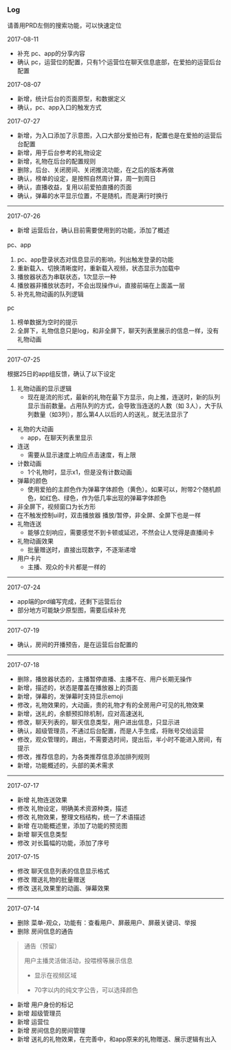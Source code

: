 ### Log
请善用PRD左侧的搜索功能，可以快速定位


2017-08-11

* 补充 pc、app的分享内容
* 确认 pc，运营位的配置，只有1个运营位在聊天信息底部，在爱拍的运营后台配置

2017-08-07

* 新增，统计后台的页面原型，和数据定义
* 确认，pc、app入口的触发方式

2017-07-27

* 新增，为入口添加了示意图，入口大部分爱拍已有，配置也是在爱拍的运营后台配置
* 新增，用于后台参考的礼物设定
* 新增，礼物在后台的配置规则
* 删除，后台、关闭房间、关闭推流功能，在之后的版本再做
* 确认，榜单的设定，是按照自然周计算，周一到周日
* 确认，直播收益，复用以前爱拍直播的页面
* 确认，弹幕的水平显示位置，不是随机，而是满行时换行

---

2017-07-26

* 新增 运营后台，确认目前需要使用到的功能，添加了概述

pc、app

1. pc、app登录状态对信息显示的影响，列出触发登录的功能
2. 重新载入、切换清晰度时，重新载入视频，状态显示为加载中
3. 播放器状态为串联状态，1次显示一种
4. 播放器非播放状态时，不会出现操作ui，直接前端在上面盖一层
5. 补充礼物动画的队列逻辑

pc

1. 榜单数据为空时的提示
2. 全屏下，礼物信息只是log，和非全屏下，聊天列表里展示的信息一样，没有礼物动画



---

2017-07-25

根据25日的app组反馈，确认了以下设定

1. 礼物动画的显示逻辑
	* 现在是流的形式，最新的礼物在最下方显示，向上推，连送时，新的队列显示当前数量。占用队列的方式，会导致当连送的人数（如 3人），大于队列数量（如3列），那么第4人以后的人的送礼，就无法显示了
* 礼物的大动画
	* app，在聊天列表里显示
* 连送
	* 需要从显示速度上响应点击速度，有上限
* 计数动画
	* 1个礼物时，显示x1，但是没有计数动画
* 弹幕的颜色 
	* 使用爱拍的主颜色作为弹幕字体颜色（黄色）。如果可以，附带2个随机颜色，如红色、绿色，作为低几率出现的弹幕字体颜色
* 非全屏下，视频窗口为长方形
* 在不触发控制ui时，双击播放器 播放/暂停，非全屏、全屏下也是一样
* 礼物连送
	* 能够立刻响应，需要感觉不到卡顿或延迟，不然会让人觉得是直播间卡
* 礼物动画效果
	* 批量赠送时，直接出现数字，不逐渐递增
* 用户卡片
	* 主播、观众的卡片都是一样的


---

2017-07-24

* app端的prd编写完成，还剩下运营后台
* 部分地方可能缺少原型图，需要后续补充

---

2017-07-19

* 确认，房间的开播预告，是在运营后台配置的

---

2017-07-18

* 删除，播放器状态的，主播暂停直播、主播不在、用户长期无操作
* 新增，描述的，状态是覆盖在播放器上的页面
* 新增，弹幕的，发弹幕时支持显示emoji
* 修改，礼物效果的，大动画，贵的礼物才有的全房用户可见的礼物效果
* 新增，送礼的，余额预扣除机制，应对高速送礼
* 修改，聊天列表的，聊天信息类型，用户进出信息，只显示进
* 确认，超级管理员，不通过后台配置，而是人手生成，将账号交给运营
* 修改，观众管理的，踢出，不需要选时间，提出后，半小时不能进入房间，有提示
* 修改，推荐信息的，为各类推荐信息添加排列规则
* 新增，功能概述的，头部的美术需求


---

2017-07-17

* 新增 礼物连送效果
* 修改 礼物设定，明确美术资源种类，描述
* 修改 礼物效果，整理文档结构，统一了术语描述
* 新增 在功能概述里，添加了功能的预览图
* 新增 聊天信息类型
* 修改 对长篇幅的功能，添加了序号

2017-07-15

* 修改 聊天信息列表的信息显示格式
* 修改 赠送礼物的批量赠送
* 修改 送礼效果里的动画、弹幕效果

---

2017-07-14

* 删除 菜单-观众，功能有：查看用户、屏蔽用户、屏蔽关键词、举报
* 删除 房间信息的通告

> 通告（预留）
> 
> 用户主播灵活做活动，投喂榜等展示信息
> 
> * 显示在视频区域
> 
> * 70字以内的纯文字公告，可以选择颜色

* 新增 用户身份的标记
* 新增 超级管理员
* 新增 运营位
* 新增 房间信息的房间管理
* 新增 送礼的礼物效果，在完善中，和app原来的礼物赠送、展示逻辑有出入
